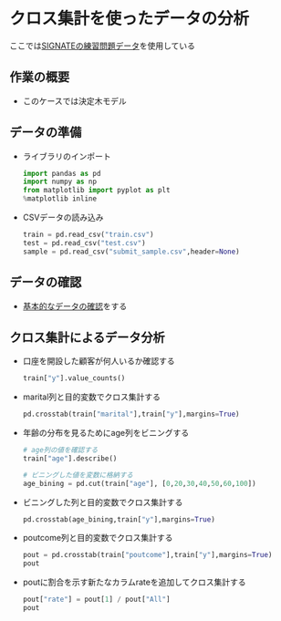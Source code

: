 # クロス集計を使ったデータの分析

ここでは[SIGNATEの練習問題データ](https://signate.jp/competitions/1/data)を使用している

## 作業の概要
* このケースでは決定木モデル

## データの準備
* ライブラリのインポート
  ```python
  import pandas as pd
  import numpy as np
  from matplotlib import pyplot as plt
  %matplotlib inline
  ```

* CSVデータの読み込み
  ```python
  train = pd.read_csv("train.csv")
  test = pd.read_csv("test.csv")
  sample = pd.read_csv("submit_sample.csv",header=None)
  ```

## データの確認
* [基本的なデータの確認](https://github.com/junichitashiro/Technical-Notes/blob/master/MachineLearning/01-データ分析の事前準備.md)をする

## クロス集計によるデータ分析
* 口座を開設した顧客が何人いるか確認する
  ```python
  train["y"].value_counts()
  ```

* marital列と目的変数でクロス集計する
  ```python
  pd.crosstab(train["marital"],train["y"],margins=True)
  ```

* 年齢の分布を見るためにage列をビニングする
  ```python
  # age列の値を確認する
  train["age"].describe()

  # ビニングした値を変数に格納する
  age_bining = pd.cut(train["age"], [0,20,30,40,50,60,100])
  ```

* ビニングした列と目的変数でクロス集計する
  ```python
  pd.crosstab(age_bining,train["y"],margins=True)
  ```

* poutcome列と目的変数でクロス集計する
  ```python
  pout = pd.crosstab(train["poutcome"],train["y"],margins=True)
  pout
  ```

* poutに割合を示す新たなカラムrateを追加してクロス集計する
  ```python
  pout["rate"] = pout[1] / pout["All"]
  pout
  ```
